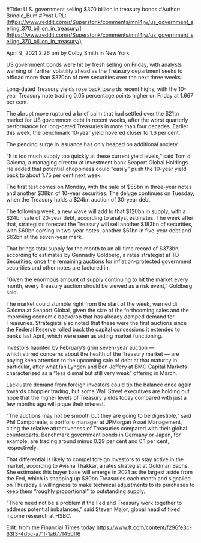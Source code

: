 #Title: U.S. government selling $370 billion in treasury bonds
#Author: Brindle_Bum
#Post URL: [https://www.reddit.com/r/Superstonk/comments/mnl4jw/us_government_selling_370_billion_in_treasury/](https://www.reddit.com/r/Superstonk/comments/mnl4jw/us_government_selling_370_billion_in_treasury/)


April 9, 2021 2:26 pm by Colby Smith in New York

US government bonds were hit by fresh selling on Friday, with analysts warning of further volatility ahead as the Treasury department seeks to offload more than $370bn of new securities over the next three weeks.

Long-dated Treasury yields rose back towards recent highs, with the 10-year Treasury note trading 0.05 percentage points higher on Friday at 1.667 per cent.

The abrupt move ruptured a brief calm that had settled over the $21tn market for US government debt in recent weeks, after the worst quarterly performance for long-dated Treasuries in more than four decades. Earlier this week, the benchmark 10-year yield hovered closer to 1.6 per cent.

The pending surge in issuance has only heaped on additional anxiety.

“It is too much supply too quickly at these current yield levels,” said Tom di Galoma, a managing director at investment bank Seaport Global Holdings. He added that potential choppiness could “easily” push the 10-year yield back to about 1.75 per cent next week.

The first test comes on Monday, with the sale of $58bn in three-year notes and another $38bn of 10-year securities. The deluge continues on Tuesday, when the Treasury holds a $24bn auction of 30-year debt. 

The following week, a new wave will add to that $120bn in supply, with a $24bn sale of 20-year debt, according to analyst estimates. The week after that, strategists forecast the Treasury will sell another $183bn of securities, with $60bn coming in two-year notes, another $61bn in five-year debt and $62bn at the seven-year mark.

That brings total supply for the month to an all-time record of $373bn, according to estimates by Gennadiy Goldberg, a rates strategist at TD Securities, once the remaining auctions for inflation-protected government securities and other notes are factored in. 

“Given the enormous amount of supply continuing to hit the market every month, every Treasury auction should be viewed as a risk event,” Goldberg said.

The market could stumble right from the start of the week, warned di Galoma at Seaport Global, given the size of the forthcoming sales and the improving economic backdrop that has already damped demand for Treasuries. Strategists also noted that these were the first auctions since the Federal Reserve rolled back the capital concessions it extended to banks last April, which were seen as aiding market functioning.

Investors haunted by February’s grim seven-year auction — which stirred concerns about the health of the Treasury market — are paying keen attention to the upcoming sale of debt at that maturity in particular, after what Ian Lyngen and Ben Jeffery at BMO Capital Markets characterised as a “less dismal but still very weak” offering in March.

Lacklustre demand from foreign investors could tip the balance once again towards choppier trading, but some Wall Street executives are holding out hope that the higher levels of Treasury yields today compared with just a few months ago will pique their interest.

“The auctions may not be smooth but they are going to be digestible,” said Phil Camporeale, a portfolio manager at JPMorgan Asset Management, citing the relative attractiveness of Treasuries compared with their global counterparts. Benchmark government bonds in Germany or Japan, for example, are trading around minus 0.29 per cent and 0.1 per cent, respectively. 

That differential is likely to compel foreign investors to stay active in the market, according to Avisha Thakkar, a rates strategist at Goldman Sachs. She estimates this buyer base will emerge in 2021 as the largest aside from the Fed, which is snapping up $80bn Treasuries each month and signalled on Thursday a willingness to make technical adjustments to its purchases to keep them “roughly proportional” to outstanding supply.

“There need not be a problem if the Fed and Treasury work together to address potential imbalances,” said Steven Major, global head of fixed income research at HSBC.

Edit: from the Financial Times today
https://www.ft.com/content/f296fe3c-63f3-4d5c-a71f-1a677f450ff6